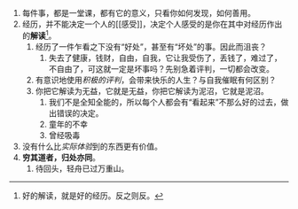 1. 每件事，都是一堂课，都有它的意义，只看你如何发现，如何善用。
2. 经历，并不能决定一个人的[[感受]]，决定个人感受的是你在其中对经历作出的**解读**[^1]。
	1. 经历了一件乍看之下没有“好处”，甚至有“坏处”的事。因此而沮丧？
		1. 失去了健康，钱财，自由，自我，它让我受伤了，丢钱了，难过了，不自由了，可这就一定是坏事吗？先别急着评判，一切都会改变。
	2. 有意识地使用*积极的评判*，会带来快乐的人生？与自我催眠有何区别？
	3. 你把它解读为无益，它就是无益，你把它解读为泥沼，它就是泥沼。
		1. 我们不是全知全能的，所以每个人都会有“看起来”不那么好的过去，做出错误的决定。
		2. 童年的不幸
		3. 曾经吸毒
3. 没有什么比*实际体验*到的东西更有价值。
4. **穷其道者，归处亦同**。
	1. 待回头，轻舟已过万重山。


[^1]: 好的解读，就是好的经历。反之则反。